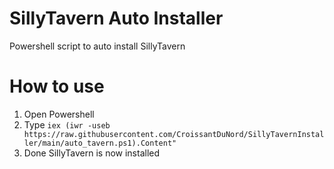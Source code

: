 # SillyTavern Auto Installer
Powershell script to auto install SillyTavern

# How to use
1. Open Powershell
2. Type `iex (iwr -useb https://raw.githubusercontent.com/CroissantDuNord/SillyTavernInstaller/main/auto_tavern.ps1).Content"`
3. Done SillyTavern is now installed
